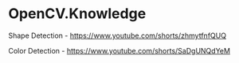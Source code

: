 # OpenCV.Knowledge
Shape Detection - https://www.youtube.com/shorts/zhmytfnfQUQ

Color Detection - https://www.youtube.com/shorts/SaDgUNQdYeM
